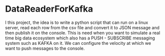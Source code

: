 # DataReaderForKafka

I this project, the idea is to write a python script that can run on a linux server, read each row from the csv file and 
convert it to JSON message and then publish it on the console. This is need when you want to simulate a real time big data ecosystem which also
has a PUSH - SUBSCRIBE messaging system such as KAFKA on it. We can configure the velocity at which we want to push messages to the console.
